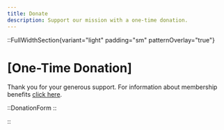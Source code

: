 ```yaml
---
title: Donate
description: Support our mission with a one-time donation.
---
```


::FullWidthSection{variant="light" padding="sm" patternOverlay="true"}

# [<span class="text-5xl text-zinc-900">One-Time Donation</span>]

Thank you for your generous support. For information about membership benefits [click here](/membership).

::DonationForm
::

::
